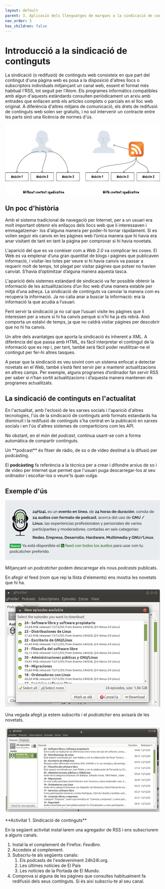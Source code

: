 ```yaml
---
layout: default
parent: 3. Aplicació dels llenguatges de marques a la sindicació de continguts 
nav_order: 3
has_children: false
---
```


# Introducció a la sindicació de continguts

La sindicació (o redifusió) de continguts web consisteix en que part del contingut 
d'una pàgina web es posa a la disposició d'altres llocs o subscriptors individuals
mitjançant un canal web, essent el format més habitual l'RSS, tot seguit
per l'Atom. Els programes informàtics compatibles amb algun d'aquests estàndards
consulten periòdicament un arxiu amb entrades que enllacen amb els articles
complets o parcials en el lloc web original. A diferència d'altres mitjans de comunicació,
els drets de redifusió de continguts web solen ser gratuïts, i no sol intervenir
un contracte entre les parts sinó una llicència de normes d'ús.

![Esquema bàsic sindicació de continguts](assets/rss-basic-scheme.png)

## Un poc d'història

Amb el sistema tradicional de navegació per Internet, per a un usuari era molt
important obtenir els enllaços dels llocs web que li interessaven i emmagatzemar-
los d'alguna manera per poder-hi tornar ràpidament. Si es volien seguir els canvis
en les pàgines web l’única manera que hi havia era anar visitant de tant en tant la
pàgina per comprovar si hi havia novetats.

L'aparició del que es va conèixer com a *Web 2.0* va complicar les coses. El Web
es va emplenar d’una gran quantitat de blogs i pàgines que publicaven informació,
i visitar-les totes per veure si hi havia canvis va passar a requerir molt de temps,
tot plegat per visitar pàgines que potser no havien canviat. S’havia d’optimitzar
d’alguna manera aquesta tasca.

L'aparició dels sistemes estàndard de sindicació va fer possible obtenir la informació
 de les actualitzacions d’un lloc web d’una manera estable per mitjà d’una
adreça. La sindicació de continguts va canviar la manera com es recupera la
informació. Ja no calia anar a buscar la informació: era la informació la que
acudia a l’usuari.

Fent servir la sindicació ja no cal que l’usuari visite les pàgines que li interessen
per a veure si hi ha canvis perquè si n’hi ha ja els rebrà. Això comporta un estalvi
de temps, ja que no caldrà visitar pàgines per descobrir que no hi ha canvis.

Un altre dels avantatges que aporta la sindicació és inherent a XML. A diferència
del que passa amb HTML, és fàcil interpretar el contingut de la informació que es
rep i, per tant, també serà fàcil poder reutilitzar-ne el contingut per fer-hi altres
tasques.

A pesar que la sindicació es veu sovint com un sistema enfocat a detectar novetats
en el Web, també s’està fent servir per a mantenir actualitzacions en altres camps.
Per exemple, alguns programes d’ordinador fan servir RSS per saber si n’han sortit
actualitzacions i d’aquesta manera mantenen els programes actualitzats.

## La sindicació de continguts en l'actualitat

En l'actualitat, amb l'eclosió de les xarxes socials i l'aparició d'altres tecnologies,
l'ús de la sindicació de continguts amb formats estandards ha disminuit i la 
redifusió de continguts s'ha centrat en la publicació en xarxes socials i en
l'ús d'altres sistemes de comparticions com les API.

No obstant, en el món del _podcast_, continua usant-se com a forma automàtica de compartir continguts.

<div markdown="1" class="alert-info alert">
Un **podcast** és fitxer de ràdio, de so o de vídeo destinat a la difusió per podcàsting. 

El **podcàsting** fa referència a la tècnica per a crear i difondre arxius de so i de vídeo 
per Internet que permet que l'usuari puga descarregar-los al seu ordinador i escoltar-los
 o veure'ls quan vulga.
</div>


## Exemple d'ús

![Esdeveniment 24h24l.org](assets/rss-example.png)

Mitjançant un _podcatcher_ podem descarregar els nous _podcasts_ publicats.

En afegir el feed (nom que rep la llista d'elements) ens mostra les novetats
que hi ha.

![gPodder exemple d'ús](assets/podcacher-exemple-1.png)

Una vegada afegit ja estem subscrits i el _podcatcher_ ens avisarà de les novetats.

![gPodder exemple d'ús 2](assets/podcacher-exemple-2.png)

<div markdown="1" class="alert-activity alert">
**Activitat 1. Sindicació de continguts**

En la següent activitat instal·larem una agregador de RSS i ens subscriurem a alguns canals.

1. Instal·la el complement de Firefox: *Feedbro*.
2. Accedeix al complement.
3. Subscriu-te als següents canals:
   1. Els podcasts de l'esdeveniment 24h24l.org.
   2. Les últimes notícies de El País
   3. Les notícies de la Portada de El Mundo.   
4. Comprova si alguna de les pàgines que consultes habitualment fa redifusió dels seus continguts. Si és així subscriu-te al seu canal.
</div>
